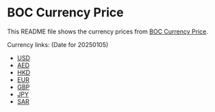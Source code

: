 # BOC Currency Price

This README file shows the currency prices from [BOC Currency Price](https://www.boc.cn/sourcedb/whpj/).

Currency links: (Date for 20250105)

- [USD](https://bocurrencyprice.techina.science/BOC_CURRENCY_PRICE/USD/20250105.json)
- [AED](https://bocurrencyprice.techina.science/BOC_CURRENCY_PRICE/AED/20250105.json)
- [HKD](https://bocurrencyprice.techina.science/BOC_CURRENCY_PRICE/HKD/20250105.json)
- [EUR](https://bocurrencyprice.techina.science/BOC_CURRENCY_PRICE/EUR/20250105.json)
- [GBP](https://bocurrencyprice.techina.science/BOC_CURRENCY_PRICE/GBP/20250105.json)
- [JPY](https://bocurrencyprice.techina.science/BOC_CURRENCY_PRICE/JPY/20250105.json)
- [SAR](https://bocurrencyprice.techina.science/BOC_CURRENCY_PRICE/SAR/20250105.json)
